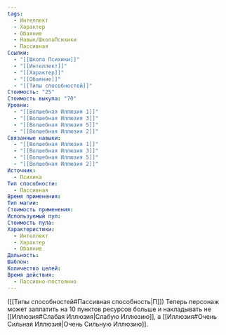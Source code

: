 ```yaml
---
tags:
  - Интеллект
  - Характер
  - Обаяние
  - Навык/ШколаПсихики
  - Пассивная
Ссылки:
  - "[[Школа Психики]]"
  - "[[Интеллект]]"
  - "[[Характер]]"
  - "[[Обаяние]]"
  - "[[Типы способностей]]"
Стоимость: "25"
Стоимость выкупа: "70"
Уровни:
  - "[[Волшебная Иллюзия 1]]"
  - "[[Волшебная Иллюзия 3]]"
  - "[[Волшебная Иллюзия 5]]"
  - "[[Волшебная Иллюзия 2]]"
Связанные навыки:
  - "[[Волшебная Иллюзия 1]]"
  - "[[Волшебная Иллюзия 3]]"
  - "[[Волшебная Иллюзия 5]]"
  - "[[Волшебная Иллюзия 2]]"
Источник:
  - Психика
Тип способности:
  - Пассивная
Время применения: 
Тип магии: 
Стоимость применения: 
Используемый пул: 
Стоимость пула: 
Характеристики:
  - Интеллект
  - Характер
  - Обаяние
Дальность: 
Шаблон: 
Количество целей: 
Время действия:
  - Пассивно-постоянно
---
```

([[Типы способностей#Пассивная способность|П]]) Теперь персонаж может заплатить на 10 пунктов ресурсов больше и накладывать не [[Иллюзия#Слабая Иллюзия|Слабую Иллюзию]], а [[Иллюзия#Очень Сильная Иллюзия|Очень Сильную Иллюзию]]. 
